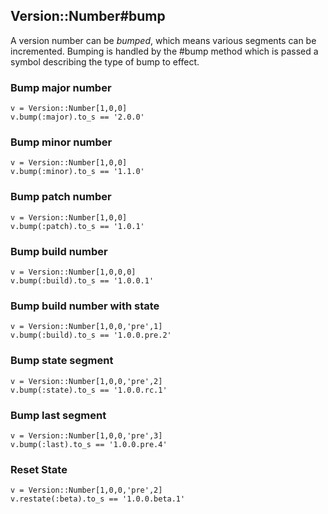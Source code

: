 ## Version::Number#bump

A version number can be *bumped*, which means various segments
can be incremented. Bumping is handled by the #bump method which
is passed a symbol describing the type of bump to effect.

### Bump major number

    v = Version::Number[1,0,0]
    v.bump(:major).to_s == '2.0.0'

### Bump minor number

    v = Version::Number[1,0,0]
    v.bump(:minor).to_s == '1.1.0'

### Bump patch number

    v = Version::Number[1,0,0]
    v.bump(:patch).to_s == '1.0.1'

### Bump build number

    v = Version::Number[1,0,0,0]
    v.bump(:build).to_s == '1.0.0.1'

### Bump build number with state

    v = Version::Number[1,0,0,'pre',1]
    v.bump(:build).to_s == '1.0.0.pre.2'

### Bump state segment

    v = Version::Number[1,0,0,'pre',2]
    v.bump(:state).to_s == '1.0.0.rc.1'

### Bump last segment

    v = Version::Number[1,0,0,'pre',3]
    v.bump(:last).to_s == '1.0.0.pre.4'

### Reset State

    v = Version::Number[1,0,0,'pre',2]
    v.restate(:beta).to_s == '1.0.0.beta.1' 

